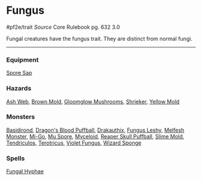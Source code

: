# Fungus
#pf2e/trait 
*Source* Core Rulebook pg. 632 3.0

Fungal creatures have the fungus trait. They are distinct from normal fungi.

---

### Equipment
[Spore Sap](Spore%20Sap)

### Hazards
[Ash Web](Ash%20Web), [Brown Mold](Brown%20Mold), [Gloomglow Mushrooms](Gloomglow%20Mushrooms), [Shrieker](Shrieker), [Yellow Mold](Yellow%20Mold)

### Monsters
[Basidirond](Basidirond), [Dragon's Blood Puffball](Dragon's%20Blood%20Puffball), [Drakauthix](Drakauthix), [Fungus Leshy](Fungus%20Leshy), [Melfesh Monster](Melfesh%20Monster), [Mi-Go](Mi-Go), [Mu Spore](Mu%20Spore), [Myceloid](Myceloid), [Reaper Skull Puffball](Reaper%20Skull%20Puffball), [Slime Mold](Slime%20Mold), [Tendriculos](Tendriculos), [Terotricus](Terotricus), [Violet Fungus](Violet%20Fungus), [Wizard Sponge](Wizard%20Sponge)

### Spells
[Fungal Hyphae](../Spells_Rituals/Arcane_Tradition/Level%202/Fungal%20Hyphae.md)